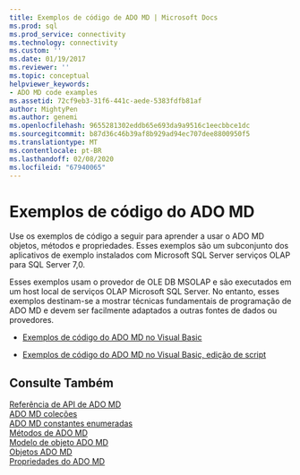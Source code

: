 ```yaml
---
title: Exemplos de código de ADO MD | Microsoft Docs
ms.prod: sql
ms.prod_service: connectivity
ms.technology: connectivity
ms.custom: ''
ms.date: 01/19/2017
ms.reviewer: ''
ms.topic: conceptual
helpviewer_keywords:
- ADO MD code examples
ms.assetid: 72cf9eb3-31f6-441c-aede-5383fdfb81af
author: MightyPen
ms.author: genemi
ms.openlocfilehash: 9655281302eddb65e693da9a9516c1eecbbce1dc
ms.sourcegitcommit: b87d36c46b39af8b929ad94ec707dee8800950f5
ms.translationtype: MT
ms.contentlocale: pt-BR
ms.lasthandoff: 02/08/2020
ms.locfileid: "67940065"
---
```

# <a name="ado-md-code-examples"></a>Exemplos de código do ADO MD
Use os exemplos de código a seguir para aprender a usar o ADO MD objetos, métodos e propriedades. Esses exemplos são um subconjunto dos aplicativos de exemplo instalados com Microsoft SQL Server serviços OLAP para SQL Server 7,0.  
  
 Esses exemplos usam o provedor de OLE DB MSOLAP e são executados em um host local de serviços OLAP Microsoft SQL Server. No entanto, esses exemplos destinam-se a mostrar técnicas fundamentais de programação de ADO MD e devem ser facilmente adaptados a outras fontes de dados ou provedores.  
  
-   [Exemplos de código do ADO MD no Visual Basic](../../../ado/reference/ado-md-api/ado-md-code-examples-in-visual-basic.md)  
  
-   [Exemplos de código do ADO MD no Visual Basic, edição de script](../../../ado/reference/ado-md-api/ado-md-code-examples-in-visual-basic-scripting-edition.md)  
  
## <a name="see-also"></a>Consulte Também  
 [Referência de API de ADO MD](../../../ado/reference/ado-md-api/ado-md-api-reference.md)   
 [ADO MD coleções](../../../ado/reference/ado-md-api/ado-md-collections.md)   
 [ADO MD constantes enumeradas](../../../ado/reference/ado-md-api/ado-md-enumerated-constants.md)   
 [Métodos de ADO MD](../../../ado/reference/ado-md-api/ado-md-methods.md)   
 [Modelo de objeto ADO MD](../../../ado/reference/ado-md-api/ado-md-object-model.md)   
 [Objetos ADO MD](../../../ado/reference/ado-md-api/ado-md-objects.md)   
 [Propriedades do ADO MD](../../../ado/reference/ado-md-api/ado-md-properties.md)
